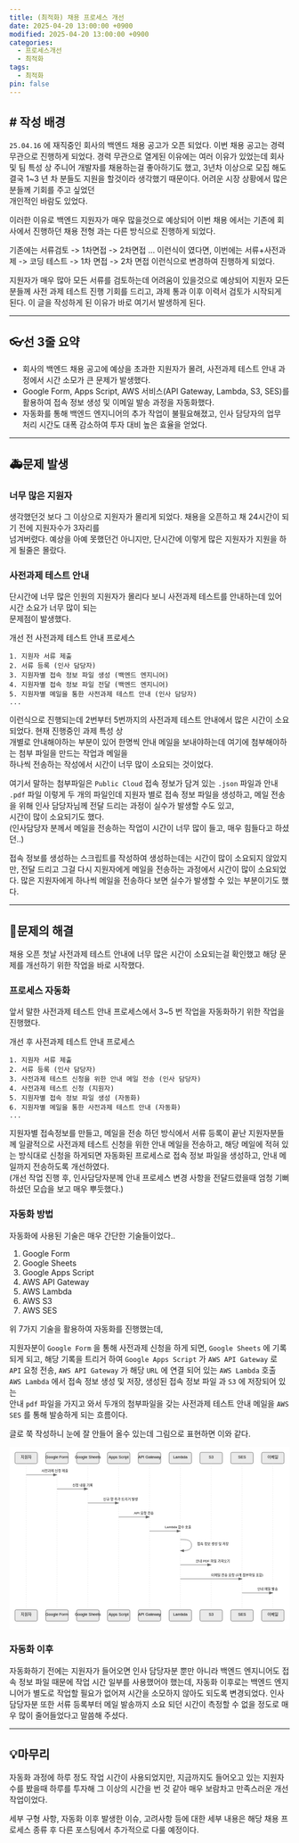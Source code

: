 ```yaml
---
title: (최적화) 채용 프로세스 개선
date: 2025-04-20 13:00:00 +0900
modified: 2025-04-20 13:00:00 +0900
categories:
  - 프로세스개선
  - 최적화
tags:
  - 최적화
pin: false
---
```


## # 작성 배경

`25.04.16` 에 재직중인 회사의 백엔드 채용 공고가 오픈 되었다. 이번 채용 공고는 경력 무관으로 진행하게 되었다. 경력 무관으로 열게된 이유에는 여러 이유가 있었는데 회사 및 팀 특성 상 주니어 개발자를 채용하는걸 좋아하기도 했고, 3년차 이상으로 모집 해도 결국 1~3 년 차 분들도 지원을 할것이라 생각했기 때문이다. 어려운 시장 상황에서 많은 분들께 기회를 주고 싶었던  
개인적인 바람도 있었다.

이러한 이유로 백엔드 지원자가 매우 많을것으로 예상되어 이번 채용 에서는 기존에 회사에서 진행하던 채용 전형 과는 다른 방식으로 진행하게 되었다.

기존에는 서류검토 -> 1차면접 -> 2차면접 ... 이런식이 였다면, 이번에는 서류+사전과제 -> 코딩 테스트 -> 1차 면접 -> 2차 면접 이런식으로 변경하여 진행하게 되었다.

지원자가 매우 많아 모든 서류를 검토하는데 어려움이 있을것으로 예상되어 지원자 모든 분들께 사전 과제 테스트 진행 기회를 드리고, 과제 통과 이후 이력서 검토가 시작되게 된다. 이 글을 작성하게 된 이유가 바로 여기서 발생하게 된다.

---

## 👓선 3줄 요약

- 회사의 백엔드 채용 공고에 예상을 초과한 지원자가 몰려, 사전과제 테스트 안내 과정에서 시간 소모가 큰 문제가 발생했다.
- Google Form, Apps Script, AWS 서비스(API Gateway, Lambda, S3, SES)를 활용하여 접속 정보 생성 및 이메일 발송 과정을 자동화했다.
- 자동화를 통해 백엔드 엔지니어의 추가 작업이 불필요해졌고, 인사 담당자의 업무 처리 시간도 대폭 감소하여 투자 대비 높은 효율을 얻었다.

---

## 🚑문제 발생

### 너무 많은 지원자

생각했던것 보다 그 이상으로 지원자가 몰리게 되었다. 채용을 오픈하고 채 24시간이 되기 전에 지원자수가 3자리를  
넘겨버렸다. 예상을 아예 못했던건 아니지만, 단시간에 이렇게 많은 지원자가 지원을 하게 될줄은 몰랐다.

### 사전과제 테스트 안내

단시간에 너무 많은 인원의 지원자가 몰리다 보니 사전과제 테스트를 안내하는데 있어 시간 소요가 너무 많이 되는  
문제점이 발생했다.

개선 전 사전과제 테스트 안내 프로세스

```
1. 지원자 서류 제출
2. 서류 등록 (인사 담당자)
3. 지원자별 접속 정보 파일 생성 (백엔드 엔지니어)
4. 지원자별 접속 정보 파일 전달 (백엔드 엔지니어)
5. 지원자별 메일을 통한 사전과제 테스트 안내 (인사 담당자)
...
```

이런식으로 진행되는데 2번부터 5번까지의 사전과제 테스트 안내에서 많은 시간이 소요되었다. 현재 진행중인 과제 특성 상  
개별로 안내해야하는 부분이 있어 한명씩 안내 메일을 보내야하는데 여기에 첨부해야하는 첨부 파일을 만드는 작업과 메일을  
하나씩 전송하는 작성에서 시간이 너무 많이 소요되는 것이었다.

여기서 말하는 첨부파일은 `Public Cloud` 접속 정보가 담겨 있는 `.json` 파일과 안내 `.pdf` 파일 이렇게 두 개의 파일인데 지원자 별로 접속 정보 파일을 생성하고, 메일 전송을 위해 인사 담당자님께 전달 드리는 과정이 실수가 발생할 수도 있고,  
시간이 많이 소요되기도 했다.  
(인사담당자 분께서  메일을 전송하는 작업이 시간이 너무 많이 들고, 매우 힘들다고 하셨던..)

접속 정보를 생성하는 스크립트를 작성하여 생성하는데는 시간이 많이 소요되지 않았지만, 전달 드리고 그걸 다시 지원자에게 메일을 전송하는 과정에서 시간이 많이 소요되었다. 많은 지원자에게 하나씩 메일을 전송하다 보면 실수가 발생할 수 있는 부분이기도 했다.

---

## 💊문제의 해결

채용 오픈 첫날 사전과제 테스트 안내에 너무 많은 시간이 소요되는걸 확인했고 해당 문제를 개선하기 위한 작업을 바로 시작했다.

### 프로세스 자동화

앞서 말한 사전과제 테스트 안내 프로세스에서 3~5 번 작업을 자동화하기 위한 작업을 진행했다.

개선 후 사전과제 테스트 안내 프로세스

```
1. 지원자 서류 제출
2. 서류 등록 (인사 담당자)
3. 사전과제 테스트 신청을 위한 안내 메일 전송 (인사 담당자)
4. 사전과제 테스트 신청 (지원자)
5. 지원자별 접속 정보 파일 생성 (자동화)
6. 지원자별 메일을 통한 사전과제 테스트 안내 (자동화)
...
```

지원자별 접속정보를 만들고, 메일을 전송 하던 방식에서 서류 등록이 끝난 지원자분들께 일괄적으로 사전과제 테스트 신청을 위한 안내 메일을 전송하고, 해당 메일에 적혀 있는 방식대로 신청을 하게되면 자동화된 프로세스로 접속 정보 파일을 생성하고, 안내 메일까지 전송하도록 개선하였다.  
(개선 작업 진행 후, 인사담당자분께 안내 프로세스 변경 사항을 전달드렸을때 엄청 기뻐 하셨던 모습을 보고 매우 뿌듯했다.)

### 자동화 방법

자동화에 사용된 기술은 매우 간단한 기술들이었다..

1. Google Form
2. Google Sheets
3. Google Apps Script
4. AWS API Gateway
5. AWS Lambda
6. AWS S3
7. AWS SES

위 7가지 기술을 활용하여 자동화를 진행했는데,

지원자분이 `Google Form` 을 통해 사전과제 신청을 하게 되면, `Google Sheets` 에 기록되게 되고, 해당 기록을 트리거 하여 `Google Apps Script` 가 `AWS API Gateway` 로 `API` 요청 전송, `AWS API Gateway` 가 해당 `URL` 에 연결 되어 있는 `AWS Lambda` 호출 `AWS Lambda` 에서 접속 정보 생성 및 저장, 생성된 접속 정보 파일 과 `S3` 에 저장되어 있는  
안내 `pdf` 파일을 가지고 와서 두개의 첨부파일을 갖는 사전과제 테스트 안내 메일을 `AWS SES` 를 통해 발송하게 되는 흐름이다.

글로 쭉 작성하니 눈에 잘 안들어 올수 있는데 그림으로 표현하면 이와 같다.

<svg xmlns="http://www.w3.org/2000/svg" viewBox="0 0 1000 650">
  <style>
    .actor { fill: #eaeaea; stroke: #666; stroke-width: 1.5px; }
    .actor-line { stroke: #666; stroke-width: 1px; }
    .actor-text { font-family: Arial, sans-serif; font-size: 14px; text-anchor: middle; }
    .message { font-family: Arial, sans-serif; font-size: 12px; }
    .message-arrow { stroke: #666; stroke-width: 1.5px; marker-end: url(#arrowhead); }
    .lifeline { stroke: #ddd; stroke-width: 1px; stroke-dasharray: 4; }
    .note { fill: #ffffcc; stroke: #666; stroke-width: 1px; }
    .note-text { font-family: Arial, sans-serif; font-size: 12px; }
  </style>
  <defs>
    <marker id="arrowhead" markerWidth="10" markerHeight="7" refX="9" refY="3.5" orient="auto">
      <polygon points="0 0, 10 3.5, 0 7" fill="#666" />
    </marker>
  </defs>
  <rect width="100%" height="100%" fill="white" />
  <rect x="20" y="20" width="80" height="40" rx="5" ry="5" class="actor" />
  <text x="60" y="42" class="actor-text">지원자</text>
  <line x1="60" y1="60" x2="60" y2="580" class="lifeline" />
  <rect x="20" y="580" width="80" height="40" rx="5" ry="5" class="actor" />
  <text x="60" y="602" class="actor-text">지원자</text>
  <rect x="130" y="20" width="80" height="40" rx="5" ry="5" class="actor" />
  <text x="170" y="42" class="actor-text">Google Form</text>
  <line x1="170" y1="60" x2="170" y2="580" class="lifeline" />
  <rect x="130" y="580" width="80" height="40" rx="5" ry="5" class="actor" />
  <text x="170" y="602" class="actor-text">Google Form</text>
  <rect x="240" y="20" width="80" height="40" rx="5" ry="5" class="actor" />
  <text x="280" y="42" class="actor-text">Google Sheets</text>
  <line x1="280" y1="60" x2="280" y2="580" class="lifeline" />
  <rect x="240" y="580" width="80" height="40" rx="5" ry="5" class="actor" />
  <text x="280" y="602" class="actor-text">Google Sheets</text>
  <rect x="350" y="20" width="80" height="40" rx="5" ry="5" class="actor" />
  <text x="390" y="42" class="actor-text">Apps Script</text>
  <line x1="390" y1="60" x2="390" y2="580" class="lifeline" />
  <rect x="350" y="580" width="80" height="40" rx="5" ry="5" class="actor" />
  <text x="390" y="602" class="actor-text">Apps Script</text>
  <rect x="460" y="20" width="80" height="40" rx="5" ry="5" class="actor" />
  <text x="500" y="42" class="actor-text">API Gateway</text>
  <line x1="500" y1="60" x2="500" y2="580" class="lifeline" />
  <rect x="460" y="580" width="80" height="40" rx="5" ry="5" class="actor" />
  <text x="500" y="602" class="actor-text">API Gateway</text>
  <rect x="570" y="20" width="80" height="40" rx="5" ry="5" class="actor" />
  <text x="610" y="42" class="actor-text">Lambda</text>
  <line x1="610" y1="60" x2="610" y2="580" class="lifeline" />
  <rect x="570" y="580" width="80" height="40" rx="5" ry="5" class="actor" />
  <text x="610" y="602" class="actor-text">Lambda</text>
  <rect x="680" y="20" width="80" height="40" rx="5" ry="5" class="actor" />
  <text x="720" y="42" class="actor-text">S3</text>
  <line x1="720" y1="60" x2="720" y2="580" class="lifeline" />
  <rect x="680" y="580" width="80" height="40" rx="5" ry="5" class="actor" />
  <text x="720" y="602" class="actor-text">S3</text>
  <rect x="790" y="20" width="80" height="40" rx="5" ry="5" class="actor" />
  <text x="830" y="42" class="actor-text">SES</text>
  <line x1="830" y1="60" x2="830" y2="580" class="lifeline" />
  <rect x="790" y="580" width="80" height="40" rx="5" ry="5" class="actor" />
  <text x="830" y="602" class="actor-text">SES</text>
  <rect x="900" y="20" width="80" height="40" rx="5" ry="5" class="actor" />
  <text x="940" y="42" class="actor-text">이메일</text>
  <line x1="940" y1="60" x2="940" y2="580" class="lifeline" />
  <rect x="900" y="580" width="80" height="40" rx="5" ry="5" class="actor" />
  <text x="940" y="602" class="actor-text">이메일</text>
  <line x1="60" y1="100" x2="170" y2="100" class="message-arrow" />
  <text x="115" y="90" class="message">사전과제 신청 제출</text>
  <line x1="170" y1="150" x2="280" y2="150" class="message-arrow" />
  <text x="225" y="140" class="message">신청 내용 기록</text>
  <line x1="280" y1="200" x2="390" y2="200" class="message-arrow" />
  <text x="335" y="190" class="message">신규 행 추가 트리거 발생</text>
  <line x1="390" y1="250" x2="500" y2="250" class="message-arrow" />
  <text x="445" y="240" class="message">API 요청 전송</text>
  <line x1="500" y1="300" x2="610" y2="300" class="message-arrow" />
  <text x="555" y="290" class="message">Lambda 함수 호출</text>
  <path d="M610,330 C630,330 650,330 650,350 C650,370 630,370 610,370" stroke="#666" stroke-width="1.5px" fill="none" marker-end="url(#arrowhead)" />
  <text x="670" y="350" class="message">접속 정보 생성 및 저장</text>
  <line x1="610" y1="420" x2="720" y2="420" class="message-arrow" />
  <text x="665" y="410" class="message">안내 PDF 파일 가져오기</text>
  <line x1="610" y1="470" x2="830" y2="470" class="message-arrow" />
  <text x="720" y="460" class="message">이메일 전송 요청 (2개 첨부파일 포함)</text>
  <line x1="830" y1="520" x2="940" y2="520" class="message-arrow" />
  <text x="885" y="510" class="message">안내 메일 발송</text>
</svg>

### 자동화 이후

자동화하기 전에는 지원자가 들어오면 인사 담당자분 뿐만 아니라 백엔드 엔지니어도 접속 정보 파일 때문에 작업 시간 일부를 사용했어야 했는데, 자동화 이후로는 백엔드 엔지니어가 별도로 작업할 필요가 없어져 시간을 소모하지 않아도 되도록 변경되었다. 인사 담당자분 또한 서류 등록부터 메일 발송까지 소요 되던 시간이 측정할 수 없을 정도로 매우 많이 줄어들었다고 말씀해 주셨다.

---

## 💡마무리

자동화 과정에 하루 정도 작업 시간이 사용되었지만, 지금까지도 들어오고 있는 지원자 수를 봤을때 하루를 투자해 그 이상의 시간을 번 것 같아 매우 보람차고 만족스러운 개선 작업이었다.

세부 구형 사항, 자동화 이후 발생한 이슈, 고려사항 등에 대한 세부 내용은 해당 채용 프로세스 종류 후 다른 포스팅에서 추가적으로 다룰 예정이다.